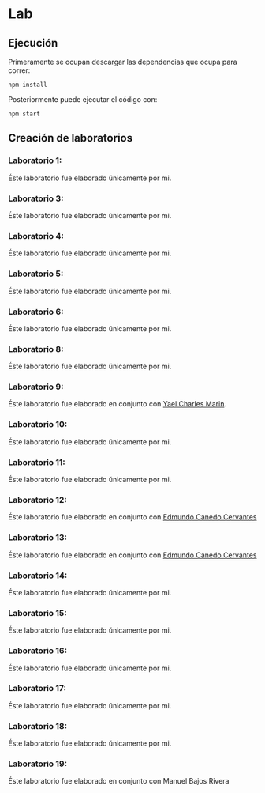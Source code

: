 # Lab

## Ejecución

Primeramente se ocupan descargar las dependencias que ocupa para correr:

```
npm install
```

Posteriormente puede ejecutar el código con:

```
npm start
```

## Creación de laboratorios

### Laboratorio 1:

Éste laboratorio fue elaborado únicamente por mi.

### Laboratorio 3:

Éste laboratorio fue elaborado únicamente por mi.

### Laboratorio 4:

Éste laboratorio fue elaborado únicamente por mi.

### Laboratorio 5:

Éste laboratorio fue elaborado únicamente por mi.

### Laboratorio 6:

Éste laboratorio fue elaborado únicamente por mi.

### Laboratorio 8:

Éste laboratorio fue elaborado únicamente por mi.

### Laboratorio 9:

Éste laboratorio fue elaborado en conjunto con [Yael Charles Marin](https://github.com/YaelChar417/lab1/commit/5afb1ab44d15b74b5ad78a37319acbd8cd22f7eb).

### Laboratorio 10:

Éste laboratorio fue elaborado únicamente por mi.

### Laboratorio 11:

Éste laboratorio fue elaborado únicamente por mi.

### Laboratorio 12:

Éste laboratorio fue elaborado en conjunto con [Edmundo Canedo Cervantes](https://github.com/EdCanCe/This-is-not-a-repo...again/commit/d9347787c15f7913f8a301cf2d317e8bf974a203)

### Laboratorio 13:

Éste laboratorio fue elaborado en conjunto con [Edmundo Canedo Cervantes](https://github.com/EdCanCe/This-is-not-a-repo...again/commit/7d491591becb51f393aaedad998e3adc05c62171)

### Laboratorio 14:

Éste laboratorio fue elaborado únicamente por mi.

### Laboratorio 15:

Éste laboratorio fue elaborado únicamente por mi.

### Laboratorio 16:

Éste laboratorio fue elaborado únicamente por mi.

### Laboratorio 17:

Éste laboratorio fue elaborado únicamente por mi.

### Laboratorio 18:

Éste laboratorio fue elaborado únicamente por mi.

### Laboratorio 19:

Éste laboratorio fue elaborado en conjunto con Manuel Bajos Rivera
